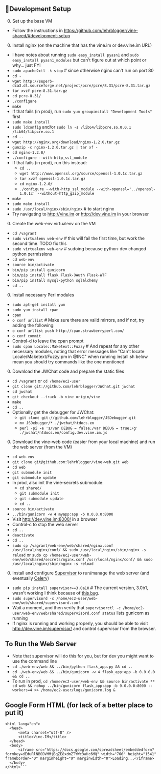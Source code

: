 Development Setup
-----------------
0. Set up the base VM
  * Follow the instructions in https://github.com/lehrblogger/vine-shared/#development-setup
0. Install nginx (on the machine that has the vine.im or dev.vine.im URL)
  * I have notes about running `sudo easy_install pyasn1` and `sudo easy_install pyasn1_modules` but can't figure out at which point or why... just FYI
  * `sudo apache2ctl -k stop`  # since otherwise nginx can't run on port 80
  * `cd ~`
  * `wget http://superb-dca3.dl.sourceforge.net/project/pcre/pcre/8.31/pcre-8.31.tar.gz`
  * `tar xvzf pcre-8.31.tar.gz `
  * `cd pcre-8.31/`
  * `./configure`
  * `make`
  * If that fails (in prod), run `sudo yum groupinstall "Development Tools"` first
  * `sudo make install`
  * `sudo ldconfig` and/or `sudo ln -s /lib64/libpcre.so.0.0.1 /lib64/libpcre.so.1`
  * `cd ..`
  * `wget http://nginx.org/download/nginx-1.2.0.tar.gz`
  * `gunzip -c nginx-1.2.0.tar.gz | tar xf -`
  * `cd nginx-1.2.0/`
  * `./configure --with-http_ssl_module`
  * If that fails (in prod), run this instead:
     * `cd ..`
     * `wget http://www.openssl.org/source/openssl-1.0.1c.tar.gz`
     * `tar xvzf openssl-1.0.1c.tar.gz`
     * `cd nginx-1.2.0/`
     * `./configure --with-http_ssl_module --with-openssl='../openssl-1.0.1c' --without-http_gzip_module`
  * `make`
  * `sudo make install`
  * `sudo /usr/local/nginx/sbin/nginx`  # to start nginx
  * Try navigating to http://vine.im or http://dev.vine.im in your browser
0. Create the web-env virtualenv on the VM
  * `cd /vagrant`
  * `sudo virtualenv web-env`  # this will fail the first time, but work the second time. TODO fix this
  * `sudo virtualenv web-env`  # sudoing because python-dev changed python permissions
  * `cd web-env`
  * `source bin/activate`
  * `bin/pip install gunicorn`
  * `bin/pip install flask Flask-OAuth Flask-WTF`
  * `bin/pip install mysql-python sqlalchemy`
  * `cd ..`
0. Install necessary Perl modules
  * `sudo apt-get install yum`
  * `sudo yum install cpan`
  * `cpan`
  * `o conf urllist`  # Make sure there are valid mirrors, and if not, try adding the following
  * `o conf urllist push http://cpan.strawberryperl.com/`
  * `o conf commit`
  * Control-d to leave the cpan prompt
  * `sudo cpan Locale::Maketext::Fuzzy`  # And repeat for any other necessary modules, noting that error messages like "Can't locate Locale/Maketext/Fuzzy.pm in @INC" when running install.sh below mean you should try commands like the one mentioned
0. Download the JWChat code and prepare the static files
  * `cd /vagrant` or `cd /home/ec2-user`
  * `git clone git://github.com/lehrblogger/JWChat.git jwchat`
  * `cd jwchat`
  * `git checkout --track -b vine origin/vine`
  * `make`
  * `cd ..`
  * Optionally get the debugger for JWChat:
     * `git clone git://github.com/lehrblogger/JSDebugger.git`
     * `mv JSDebugger/* ./jwchat/htdocs.en`
     * `perl -pi -e 's/var DEBUG = false;/var DEBUG = true;/g' ./jwchat/htdocs.en/config.dev.vine.im.js`
0. Download the vine-web code (easier from your local machine) and run the web server (from the VM)
  * `cd web-env`
  * `git clone git@github.com:lehrblogger/vine-web.git web`
  * `cd web`
  * `git submodule init`
  * `git submodule update`
  * In prod, also init the vine-secrets submodule:
     * `cd shared/`
     * `git submodule init`
     * `git submodule update`
     * `cd ..`
  * `source bin/activate`
  * `../bin/gunicorn -w 4 myapp:app -b 0.0.0.0:8000`
  * Visit http://dev.vine.im:8000/ in a browser
  * Control-c to stop the web server
  * `cd ..`
  * `deactivate`
  * `cd ..`
  * `sudo cp /vagrant/web-env/web/shared/nginx.conf /usr/local/nginx/conf/ && sudo /usr/local/nginx/sbin/nginx -s reload` or 
  `sudo cp /home/ec2-user/web-env/web/shared/secrets/nginx.conf /usr/local/nginx/conf/ && sudo /usr/local/nginx/sbin/nginx -s reload`
0. Install and configure [Supervisor](http://supervisord.org/) to run/manage the web server (and eventually [Celery](http://celeryproject.org/))
  * `sudo pip install supervisor==3.0a10` # The current version, 3.0b1, wasn't working I think because of [this bug](https://github.com/Supervisor/supervisor/issues/121).
  * `sudo supervisord -c /home/ec2-user/web-env/web/shared/supervisord.conf`
  * Wait a moment, and then verify that `supervisorctl -c /home/ec2-user/web-env/web/shared/supervisord.conf status` lists gunicorn as running
  * If nginx is running and working properly, you should be able to visit http://dev.vine.im/supervisor/ and control supervisor from the browser.

To Run the Web Server
---------------------
  * Note that supervisor will do this for you, but for dev you might want to use the command line
  * `cd ./web-env/web && ../bin/python flask_app.py && cd ..`
  * `cd ./web-env/web && ../bin/gunicorn -w 4 flask_app:app -b 0.0.0.0 && cd ..`
  * To run in prod, `cd /home/ec2-user/web-env && source bin/activate ** cd web && nohup ../bin/gunicorn flask_app:app -b 0.0.0.0:8000 --workers=4 >> /home/ec2-user/logs/gunicorn.log &`

Google Form HTML (for lack of a better place to put it)
-------------------------------------------------------
  ```<!DOCTYPE html>
  <html lang="en">
  	<head>
  		<meta charset="utf-8" />
  		<title>Vine.IM</title>
  	</head>
  	<body>
  		<iframe src="https://docs.google.com/spreadsheet/embeddedform?formkey=dEduRlNBODVMMjBqZE8xdmZTYWc3aHc6MQ" width="760" height="1541" frameborder="0" marginheight="0" marginwidth="0">Loading...</iframe>
  	</body>
  </html>```
